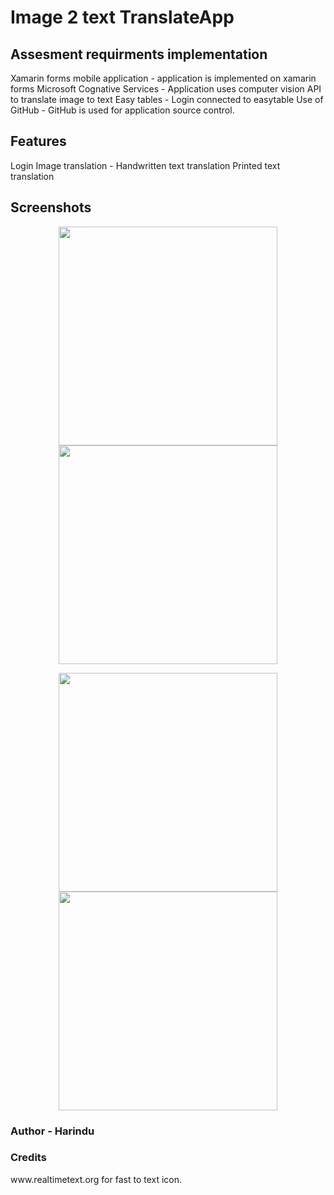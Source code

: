 # Image 2 text TranslateApp

<h2>Assesment requirments implementation</h2> 
Xamarin forms mobile application - application is implemented on xamarin forms
Microsoft Cognative Services     - Application uses computer vision API to translate image to text
Easy tables                      - Login connected to easytable
Use of GitHub                    - GitHub is used for application source control.

<h2>Features</h2>
Login 
Image translation - Handwritten text translation
                    Printed text translation
                    
<h2>Screenshots</h2>

<p align="center">
  
  <img src="https://user-images.githubusercontent.com/7879247/27620415-b9d80e7a-5c1d-11e7-9a12-e3df9e90d851.PNG" width="350"/>
 
 <img src="https://user-images.githubusercontent.com/7879247/27620426-cad9e798-5c1d-11e7-86c4-bbbb9ab4f5be.PNG" width="350"/>
</p>


<p align="center">

  <img src="https://user-images.githubusercontent.com/7879247/27620433-d1508b90-5c1d-11e7-8e7a-437352354e2e.PNG" width="350"/>
  
  
  <img src="https://user-images.githubusercontent.com/7879247/27620439-d59c8492-5c1d-11e7-98ce-3111e8411607.PNG" width="350"/>
  
</p>


<h3>Author - Harindu </h3>


<h3>Credits</h3>
 www.realtimetext.org for fast to text icon.
